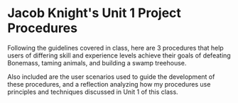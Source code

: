 # Jacob Knight's Unit 1 Project Procedures

Following the guidelines covered in class, here are 3 procedures that help users of differing skill and experience levels achieve their goals of defeating Bonemass, taming animals, and building a swamp treehouse.

Also included are the user scenarios used to guide the development of these procedures, and a reflection analyzing how my procedures use principles and techniques discussed in Unit 1 of this class.
